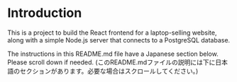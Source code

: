 # Introduction

This is a project to build the React frontend for a laptop-selling website, along with a simple Node.js server that connects to a PostgreSQL database.

The instructions in this README.md file have a Japanese section below. Please scroll down if needed.
(このREADME.mdファイルの説明には下に日本語のセクションがあります。必要な場合はスクロールしてください。)

